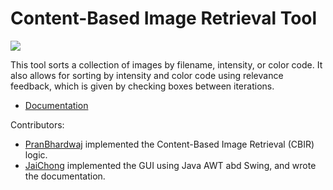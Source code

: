 # Content-Based Image Retrieval Tool

[![](<https://drive.google.com/uc?export=view&id=1__36LgIBVSggpsDY_bfZq58niBhDVw3y>)](https://drive.google.com/file/d/1B9C4b0eoTk_beehQaPjaQZNnWyMaYuLv/view)

This tool sorts a collection of images by filename, intensity, or color code.  It also allows for sorting by intensity and color code using relevance feedback, which is given by checking boxes between iterations.
- [Documentation](https://drive.google.com/file/d/1B9C4b0eoTk_beehQaPjaQZNnWyMaYuLv/view)

Contributors:
- [PranBhardwaj](https://github.com/PranBhardwaj) implemented the Content-Based Image Retrieval (CBIR) logic.
- [JaiChong](https://github.com/JaiChong) implemented the GUI using Java AWT abd Swing, and wrote the documentation.